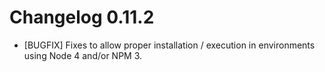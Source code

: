 # Changelog 0.11.2
* [BUGFIX] Fixes to allow proper installation / execution in environments using Node 4 and/or NPM 3.

<docmeta name="displayName" value="0.11.2 Changelog">
<docmeta name="version" value="0.11.2">
